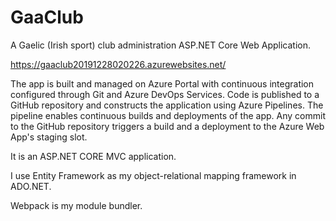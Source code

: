 # GaaClub
A Gaelic (Irish sport) club administration ASP.NET Core Web Application. 

https://gaaclub20191228020226.azurewebsites.net/

The app is built and managed on Azure Portal with continuous integration configured through Git and Azure DevOps Services. Code is published to a GitHub repository and constructs the application using Azure Pipelines. The pipeline enables continuous builds and deployments of the app. Any commit to the GitHub repository triggers a build and a deployment to the Azure Web App's staging slot.

It is an ASP.NET CORE MVC application.

I use Entity Framework as my object-relational mapping framework in ADO.NET.

Webpack is my module bundler.